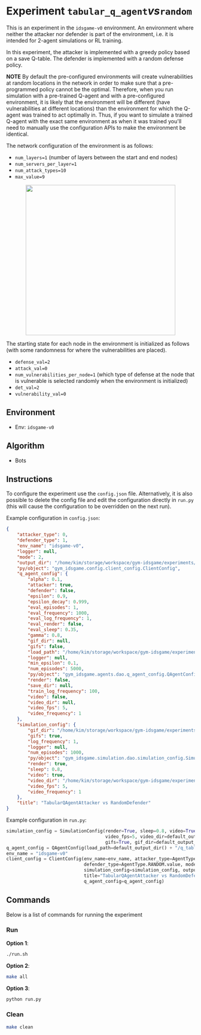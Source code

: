 # Experiment `tabular_q_agent`_vs_`random`

This is an experiment in the `idsgame-v0` environment. 
An environment where neither the attacker nor defender is part of the environment, i.e.
it is intended for 2-agent simulations or RL training.

In this experiment, the attacker is implemented with a greedy policy 
based on a save Q-table. The defender is implemented with a random defense policy.

**NOTE** By default the pre-configured environments will create vulnerabilities at random
locations in the network in order to make sure that a pre-programmed policy cannot be the
optimal. Therefore, when you run simulation with a pre-trained Q-agent and with a pre-configured
environment, it is likely that the environment will be different (have vulnerabilities at different locations)
than the environment for which the Q-agent was trained to act optimally in. Thus,
if you want to simulate a trained Q-agent with the exact same environment as when it was
trained you'll need to manually use the configuration APIs to make the environment 
be identical. 

The network configuration of the environment is as follows:

- `num_layers=1` (number of layers between the start and end nodes)
- `num_servers_per_layer=1`
- `num_attack_types=10`
- `max_value=9`  

<p align="center">
<img src="./docs/env.png" width="400">
</p>

The starting state for each node in the environment is initialized as follows (with some randomness for where the vulnerabilities are placed).

- `defense_val=2`
- `attack_val=0`
- `num_vulnerabilities_per_node=1` (which type of defense at the node that is vulnerable is selected randomly when the environment is initialized)
- `det_val=2`
- `vulnerability_val=0`  

## Environment 

- Env: `idsgame-v0`

## Algorithm

- Bots
 
## Instructions 

To configure the experiment use the `config.json` file. Alternatively, 
it is also possible to delete the config file and edit the configuration directly in
`run.py` (this will cause the configuration to be overridden on the next run). 

Example configuration in `config.json`:

```json
{
    "attacker_type": 0,
    "defender_type": 1,
    "env_name": "idsgame-v0",
    "logger": null,
    "mode": 2,
    "output_dir": "/home/kim/storage/workspace/gym-idsgame/experiments/simulations/v0/tabular_q_agent_vs_random",
    "py/object": "gym_idsgame.config.client_config.ClientConfig",
    "q_agent_config": {
        "alpha": 0.1,
        "attacker": true,
        "defender": false,
        "epsilon": 0.9,
        "epsilon_decay": 0.999,
        "eval_episodes": 1,
        "eval_frequency": 1000,
        "eval_log_frequency": 1,
        "eval_render": false,
        "eval_sleep": 0.35,
        "gamma": 0.8,
        "gif_dir": null,
        "gifs": false,
        "load_path": "/home/kim/storage/workspace/gym-idsgame/experiments/simulations/v0/tabular_q_agent_vs_random/q_table/q_table.npy",
        "logger": null,
        "min_epsilon": 0.1,
        "num_episodes": 5000,
        "py/object": "gym_idsgame.agents.dao.q_agent_config.QAgentConfig",
        "render": false,
        "save_dir": null,
        "train_log_frequency": 100,
        "video": false,
        "video_dir": null,
        "video_fps": 5,
        "video_frequency": 1
    },
    "simulation_config": {
        "gif_dir": "/home/kim/storage/workspace/gym-idsgame/experiments/simulations/v0/tabular_q_agent_vs_random/gifs",
        "gifs": true,
        "log_frequency": 1,
        "logger": null,
        "num_episodes": 1000,
        "py/object": "gym_idsgame.simulation.dao.simulation_config.SimulationConfig",
        "render": true,
        "sleep": 0.8,
        "video": true,
        "video_dir": "/home/kim/storage/workspace/gym-idsgame/experiments/simulations/v0/tabular_q_agent_vs_random/videos",
        "video_fps": 5,
        "video_frequency": 1
    },
    "title": "TabularQAgentAttacker vs RandomDefender"
}
```

Example configuration in `run.py`:

```python
simulation_config = SimulationConfig(render=True, sleep=0.8, video=True, log_frequency=1,
                                     video_fps=5, video_dir=default_output_dir() + "/videos", num_episodes=1000,
                                     gifs=True, gif_dir=default_output_dir() + "/gifs", video_frequency = 1)
q_agent_config = QAgentConfig(load_path=default_output_dir() + "/q_table/q_table.npy")
env_name = "idsgame-v0"
client_config = ClientConfig(env_name=env_name, attacker_type=AgentType.TABULAR_Q_AGENT.value,
                             defender_type=AgentType.RANDOM.value, mode=RunnerMode.SIMULATE.value,
                             simulation_config=simulation_config, output_dir=default_output_dir(),
                             title="TabularQAgentAttacker vs RandomDefender",
                             q_agent_config=q_agent_config)
```

## Commands

Below is a list of commands for running the experiment

### Run

**Option 1**:
```bash
./run.sh
```

**Option 2**:
```bash
make all
```

**Option 3**:
```bash
python run.py
```

### Clean

```bash
make clean
```